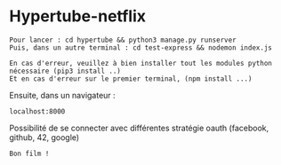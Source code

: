 # Hypertube-netflix
    Pour lancer : cd hypertube && python3 manage.py runserver
    Puis, dans un autre terminal : cd test-express && nodemon index.js
	
	En cas d'erreur, veuillez à bien installer tout les modules python nécessaire (pip3 install ..)
	Et en cas d'erreur sur le premier terminal, (npm install ...)

Ensuite, dans un navigateur :

	localhost:8000
Possibilité de se connecter avec différentes stratégie oauth (facebook, github, 42, google)

	Bon film !
